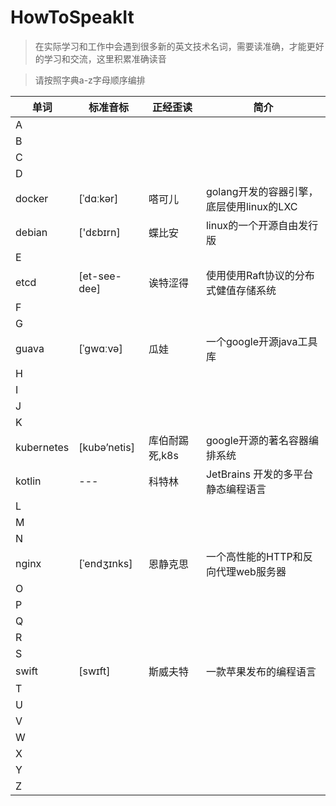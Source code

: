 # HowToSpeakIt

>在实际学习和工作中会遇到很多新的英文技术名词，需要读准确，才能更好的学习和交流，这里积累准确读音

>请按照字典a-z字母顺序编排

|单词|标准音标|正经歪读|简介|
|---|---|---|---|
|A|
|B|
|C|
|D|
|docker|[ˈdɑːkər]|嗒可儿|golang开发的容器引擎，底层使用linux的LXC|
|debian|['dɛbɪrn]|蝶比安|linux的一个开源自由发行版|
|E|
|etcd|[et-see-dee]|诶特涩得|使用使用Raft协议的分布式健值存储系统|
|F|
|G|
|guava|[ˈɡwɑːvə]|瓜娃|一个google开源java工具库|
|H|
|I|
|J|
|K|
|kubernetes|[kubə’netis]|库伯耐踢死,k8s|google开源的著名容器编排系统|
|kotlin|---|科特林|JetBrains 开发的多平台静态编程语言|
|L|
|M|
|N|
|nginx|[ˈendʒɪnks]|恩静克思|一个高性能的HTTP和反向代理web服务器|
|O|
|P|
|Q|
|R|
|S|
|swift|[swɪft]|斯威夫特|一款苹果发布的编程语言|
|T|
|U|
|V|
|W|
|X|
|Y|
|Z|


